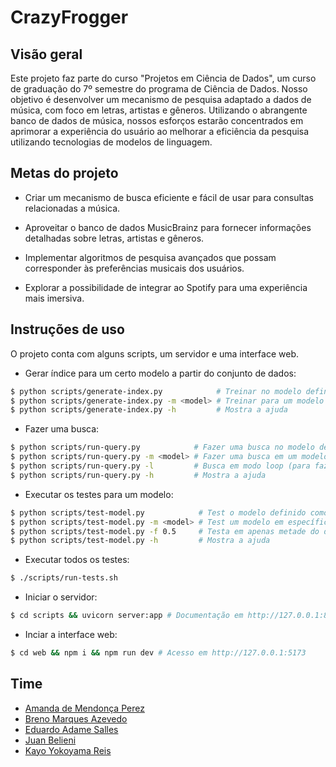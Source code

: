 # CrazyFrogger

## Visão geral

Este projeto faz parte do curso "Projetos em Ciência de Dados", um curso de graduação do 7º semestre do programa de Ciência de Dados. Nosso objetivo é desenvolver um mecanismo de pesquisa adaptado a dados de música, com foco em letras, artistas e gêneros. Utilizando o abrangente banco de dados de música, nossos esforços estarão concentrados em aprimorar a experiência do usuário ao melhorar a eficiência da pesquisa utilizando tecnologias de modelos de linguagem.


## Metas do projeto

- Criar um mecanismo de busca eficiente e fácil de usar para consultas relacionadas a música.

- Aproveitar o banco de dados MusicBrainz para fornecer informações detalhadas sobre letras, artistas e gêneros.

- Implementar algoritmos de pesquisa avançados que possam corresponder às preferências musicais dos usuários.

- Explorar a possibilidade de integrar ao Spotify para uma experiência mais imersiva.

## Instruções de uso

O projeto conta com alguns scripts, um servidor e uma interface web.

- Gerar índice para um certo modelo a partir do conjunto de dados:

```sh
$ python scripts/generate-index.py            # Treinar no modelo definido como default
$ python scripts/generate-index.py -m <model> # Treinar para um modelo em específico
$ python scripts/generate-index.py -h         # Mostra a ajuda
```

- Fazer uma busca:

```sh
$ python scripts/run-query.py            # Fazer uma busca no modelo definido como defaul
$ python scripts/run-query.py -m <model> # Fazer uma busca em um modelo em específico
$ python scripts/run-query.py -l         # Busca em modo loop (para fazer múltiplas buscas)
$ python scripts/run-query.py -h         # Mostra a ajuda
```

- Executar os testes para um modelo:

```sh
$ python scripts/test-model.py            # Test o modelo definido como default
$ python scripts/test-model.py -m <model> # Test um modelo em específico
$ python scripts/test-model.py -f 0.5     # Testa em apenas metade do dataset (50%)
$ python scripts/test-model.py -h         # Mostra a ajuda
```

- Executar todos os testes:

```sh
$ ./scripts/run-tests.sh
```

- Iniciar o servidor:

```sh
$ cd scripts && uvicorn server:app # Documentação em http://127.0.0.1:8000/docs
```

- Inciar a interface web:
```sh
$ cd web && npm i && npm run dev # Acesso em http://127.0.0.1:5173
```

## Time
- [Amanda de Mendonça Perez](https://github.com/Perez-Amanda)
- [Breno Marques Azevedo](https://github.com/Breno-Azevedo)
- [Eduardo Adame Salles](https://adamesalles.github.io)
- [Juan Belieni](https://github.com/juanbelieni)
- [Kayo Yokoyama Reis](https://github.com/kayo-ko)
